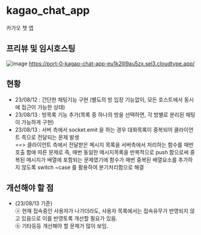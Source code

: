 # kagao_chat_app
카가오 챗 앱

## 프리뷰 및 임시호스팅
![image](https://github.com/youngwan2/kagao_chat_app/assets/107159871/5e1ae0ec-3a1e-480f-a82c-96671da30219)
https://port-0-kagao-chat-app-eu1k2lll9au5zx.sel3.cloudtype.app/

## 현황
- 23/08/12 : 간단한 채팅기능 구현 (별도의 방 입장 기능없이, 모든 호스트에서 동시에 접근이 가능한 상태)
- 23/08/13 : 방목록 기능 추가(목록 중 하나의 방을 선택하면, 각 방별로 분리된 채팅이 가능하게 구현)
- 23/08/13 : 서버 측에서 socket.emit 을 하는 경우 대화목록이 중복되어 클라이언트 측으로 전달되는 문제 발생 </br>
==> 클라이언트 측에서 전달받은 메시지 목록을 서버측에서 처리하는 함수를 매번 호출 함에 따른 문제로 즉, 매번 동일한 메시지목록을 반복적으로 push 함으로써 중복된 메시지가 배열에 포함되는 문제였기에 함수가 매번 중복된 배열요소를 추가하지 않도록 switch ~case 를 활용하여 분기처리함으로 해결


 ## 개선해야 할 점
 - (23/08/13 기준) </br>
 ⓐ 현재 접속중인 사용자가 나가더라도, 사용자 목록에서는 접속유무가 반영되지 않고 있음으로 이를 반영토록 개선할 필요가 있음.</br>
 ⓑ 기타등등 개선해야 할 문제가 많이 보임.
